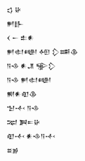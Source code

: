 <div class='block'>
<div class='line'>𒌓 𒄩</div>
<div class='line'>𒂍𒃲</div>
<div class='line'>𒌋 𒀸 𒉺𒀭</div>
<div class='line'>𒂍𒊕𒅍 𒅇 𒁷𒌁𒆠</div>
<div class='line'>𒀀𒈾 𒀭𒂗 𒊌𒁷</div>
<div class='line'>𒀀𒈾 𒂍𒊕𒅍</div>
<div class='line'>𒆍𒀭𒊏𒆠</div>
<div class='line'>𒈠𒋾 𒀀𒈾</div>
<div class='line'>𒉈 𒀉𒋰𒄩</div>
<div class='line'>𒊏𒋾 𒀭𒈾𒀀𒋾</div>
<div class='line'>𒊺𒂊</div>
</div>